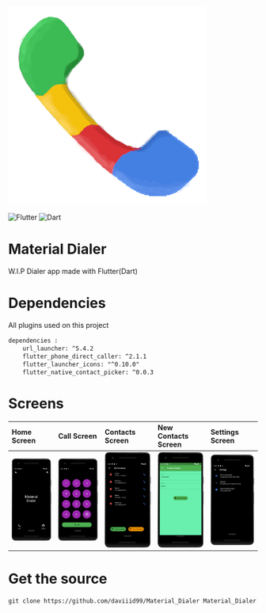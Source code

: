
<img src="assets/icon/icon.png">

![Flutter](https://img.shields.io/badge/Flutter-%2302569B.svg?style=for-the-badge&logo=Flutter&logoColor=white)
![Dart](https://img.shields.io/badge/dart-%230175C2.svg?style=for-the-badge&logo=dart&logoColor=white)

 # Material Dialer
 W.I.P Dialer app made with Flutter(Dart)

# Dependencies
All plugins used on this project
```
dependencies :
    url_launcher: ^5.4.2
    flutter_phone_direct_caller: ^2.1.1
    flutter_launcher_icons: "^0.10.0"
    flutter_native_contact_picker: ^0.0.3
```

 # Screens
| Home Screen             | Call Screen                | Contacts Screen            | New Contacts Screen | Settings Screen |
| :---------------------- |:----------------------     |:----------------------|:----------------------|:----------------------|
| <img src="screens/screen_1.png">                        | <img src="screens/screen_3.png">                           | <img src="screens/screen_2.png">|<img src="screens/screen_4.png">|<img src="screens/screen_5.png">|

 # Get the source
 ```
 git clone https://github.com/daviiid99/Material_Dialer Material_Dialer
 ```

